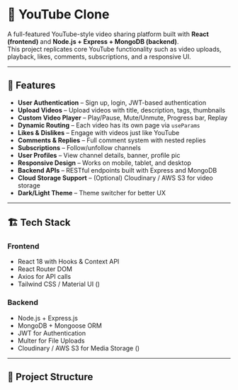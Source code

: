 # 🎥 YouTube Clone

A full-featured YouTube-style video sharing platform built with **React (frontend)** and **Node.js + Express + MongoDB (backend)**.  
This project replicates core YouTube functionality such as video uploads, playback, likes, comments, subscriptions, and a responsive UI.

---

## 🚀 Features

- **User Authentication** – Sign up, login, JWT-based authentication
- **Upload Videos** – Upload videos with title, description, tags, thumbnails
- **Custom Video Player** – Play/Pause, Mute/Unmute, Progress bar, Replay
- **Dynamic Routing** – Each video has its own page via `useParams`
- **Likes & Dislikes** – Engage with videos just like YouTube
- **Comments & Replies** – Full comment system with nested replies
- **Subscriptions** – Follow/unfollow channels
- **User Profiles** – View channel details, banner, profile pic
- **Responsive Design** – Works on mobile, tablet, and desktop
- **Backend APIs** – RESTful endpoints built with Express and MongoDB
- **Cloud Storage Support** – (Optional) Cloudinary / AWS S3 for video storage
- **Dark/Light Theme** – Theme switcher for better UX

---

## 🏗️ Tech Stack

### Frontend
- React 18 with Hooks & Context API
- React Router DOM
- Axios for API calls
- Tailwind CSS / Material UI (<!-- Update here -->)

### Backend
- Node.js + Express.js
- MongoDB + Mongoose ORM
- JWT for Authentication
- Multer for File Uploads
- Cloudinary / AWS S3 for Media Storage (<!-- Update here -->)

---

## 📂 Project Structure

